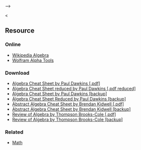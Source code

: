 --&gt;

&lt;

Resource
--------

### Online

-   [Wikipedia Algebra](http://en.wikipedia.org/wiki/Algebra)
-   [Wolfram Alpha Tools](http://www.wolframalpha.com/examples/Algebra.html)

### Download

-   [Algebra Cheat Sheet by Paul Dawkins \[.pdf\]](http://tutorial.math.lamar.edu/pdf/Algebra_Cheat_Sheet.pdf)
-   [Algebra Cheat Sheet reduced by Paul Dawkins \[.pdf reduced\]](http://tutorial.math.lamar.edu/pdf/Algebra_Cheat_Sheet_Reduced.pdf)
-   [Algebra Cheat Sheet by Paul Dawkins \[backup\]](static/cs/Algebra_Cheat_Sheet.pdf)
-   [Algebra Cheat Sheet Reduced by Paul Dawkins \[backup\]](static/cs/Algebra_Cheat_Sheet_Reduced.pdf)
-   [Abstract Algebra Cheat Sheet by Brendan Kidwell \[.pdf\]](http://www.glump.net/content/abstract_algebra_cheat)
-   [Abstract Algebra Cheat Sheet by Brendan Kidwell \[backup\]](static/cs/abstract_algebra_cheat.html)
-   [Review of Algebra by Thompson Brooks-Cole \[.pdf\]](http://www.docstoc.com/docs/7389/Review-of-Algebra)
-   [Review of Algebra by Thompson Brooks-Cole \[backup\]](static/cs/ess-reviewofalgebra.pdf)

### Related

-   [Math](math.html "Math Cheat Sheet")
